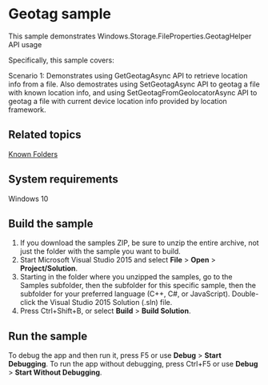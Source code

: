 ﻿<!---
  category: MapsAndLocation 
  samplefwlink: http://go.microsoft.com/fwlink/p/?LinkId=620547
--->

# Geotag sample

This sample demonstrates Windows.Storage.FileProperties.GeotagHelper API usage

Specifically, this sample covers:

Scenario 1: Demonstrates using GetGeotagAsync API to retrieve location info from a file.
            Also demostrates using SetGeotagAsync API to geotag a file with known location
            info, and using SetGeotagFromGeolocatorAsync API to geotag a file with current
            device location info provided by location framework.

Related topics
--------------
[Known Folders](https://msdn.microsoft.com/library/windows/apps/windows.storage.knownfolders.aspx)


System requirements
-------------------

Windows 10


Build the sample
----------------

1. If you download the samples ZIP, be sure to unzip the entire archive, not just the folder with the sample you want to build. 
2. Start Microsoft Visual Studio 2015 and select **File** \> **Open** \> **Project/Solution**.
3. Starting in the folder where you unzipped the samples, go to the Samples subfolder, then the subfolder for this specific sample, then the subfolder for your preferred language (C++, C#, or JavaScript). Double-click the Visual Studio 2015 Solution (.sln) file.
4. Press Ctrl+Shift+B, or select **Build** \> **Build Solution**.

Run the sample
--------------

To debug the app and then run it, press F5 or use **Debug** \> **Start Debugging**. To run the app without debugging, press Ctrl+F5 or use **Debug** \> **Start Without Debugging**.

